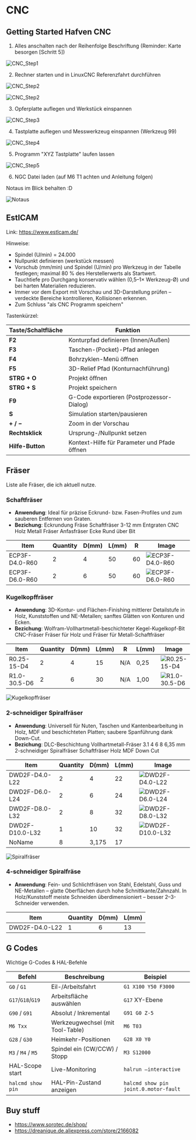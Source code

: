 # CNC

## Getting Started Hafven CNC

1. Alles anschalten nach der Reihenfolge Beschriftung (Reminder: Karte besorgen [Schritt 5])

![CNC_Step1](_CNC_Step1.jpg)

2. Rechner starten und in LinuxCNC Referenzfahrt durchführen

![CNC_Step2](_CNC_Step2.0.jpg)

![CNC_Step2](_CNC_Step2.1.jpg)

3. Opferplatte auflegen und Werkstück einspannen

![CNC_Step3](_CNC_Step3.jpg)

4. Tastplatte auflegen und Messwerkzeug einspannen (Werkzeug 99)

![CNC_Step4](_CNC_Step4.jpg)

5. Programm "XYZ Tastplatte" laufen lassen

![CNC_Step5](_CNC_Step5.jpg)

6. NGC Datei laden (auf M6 T1 achten und Anleitung folgen)

Notaus im Blick behalten :D

![Notaus](_CNC_Notaus.jpg)

## EstlCAM

Link: <https://www.estlcam.de/>

Hinweise:

- Spindel (U/min) = 24.000
- Nullpunkt definieren (werkstück messen)
- Vorschub (mm/min) und Spindel (U/min) pro Werkzeug in der Tabelle festlegen; maximal 80 % des Herstellerwerts als Startwert.
- Tauchtiefe pro Durchgang konservativ wählen (0,5–1× Werkzeug-Ø) und bei harten Materialien reduzieren.
- Immer vor dem Export mit Vorschau und 3D-Darstellung prüfen – verdeckte Bereiche kontrollieren, Kollisionen erkennen.
- Zum Schluss "als CNC Programm speichern"

Tastenkürzel:

| Taste/Schaltfläche | Funktion                                     |
|--------------------|----------------------------------------------|
| **F2**             | Konturpfad definieren (Innen/Außen)          |
| **F3**             | Taschen-(Pocket)-Pfad anlegen                |
| **F4**             | Bohrzyklen-Menü öffnen                       |
| **F5**             | 3D-Relief Pfad (Konturnachführung)           |
| **STRG + O**       | Projekt öffnen                               |
| **STRG + S**       | Projekt speichern                            |
| **F9**             | G-Code exportieren (Postprozessor-Dialog)    |
| **S**              | Simulation starten/pausieren                 |
| **+ / −**          | Zoom in der Vorschau                         |
| **Rechtsklick**    | Ursprung-/Nullpunkt setzen                   |
| **Hilfe-Button**   | Kontext-Hilfe für Parameter und Pfade öffnen |

## Fräser

Liste alle Fräser, die ich aktuell nutze.

### Schaftfräser

- **Anwendung**: Ideal für präzise Eckrund- bzw. Fasen-Profiles und zum sauberen Entfernen von Graten.
- **Bezichung**: Eckrundung Fräse Schaftfräser 3-12 mm Entgraten CNC Holz Metall Fräser Anfasfräser Ecke Rund über Bit

| Item           | Quantity | D(mm) | L(mm) | R  | Image                                       |
|----------------|----------|-------|-------|----|---------------------------------------------|
| ECP3F-D4.0-R60 | 2        | 4     | 50    | 60 | ![ECP3F-D4.0-R60](_CNC_ECP3F-D4.0-R60.jpg)  |
| ECP3F-D6.0-R60 | 2        | 6     | 50    | 60 | ![ECP3F-D6.0-R60 ](_CNC_ECP3F-D6.0-R60.jpg) |

### Kugelkopffräser

- **Anwendung**: 3D-Kontur- und Flächen-Finishing mittlerer Detailstufe in Holz, Kunststoffen und NE-Metallen; sanftes Glätten von Konturen und Ecken.
- **Bezichung**: Wolfram-Vollhartmetall-beschichteter Kegel-Kugelkopf-Bit CNC-Fräser Fräser für Holz und Fräser für Metall-Schaftfräser

| Item         | Quantity | D(mm) | L(mm) | R   | L(mm) | Image                                  |
|--------------|----------|-------|-------|-----|-------|----------------------------------------|
| R0.25-15-D4  | 2        | 4     | 15    | N/A | 0,25  | ![R0.25-15-D4](_CNC_R0.25-15-D4.jpg)   |
| R1.0-30.5-D6 | 2        | 6     | 30    | N/A | 1,00  | ![R1.0-30.5-D6](_CNC_R1.0-30.5-D6.jpg) |

![Kugelkopffräser](_CNC_Kugelkopffräser.jpg)

### 2-schneidiger Spiralfräser

- **Anwendung**: Universell für Nuten, Taschen und Kantenbearbeitung in Holz, MDF und beschichteten Platten; saubere Spanführung dank Down-Cut.
- **Bezichung**: DLC-Beschichtung Vollhartmetall-Fräser 3.1 4 6 8 6,35 mm 2-schneidiger Spiralfräser Schaftfräser Holz MDF Down Cut

| Item            | Quantity | D(mm) | L(mm) | Image                                        |
|-----------------|----------|-------|-------|----------------------------------------------|
| DWD2F-D4.0-L22  | 2        | 4     | 22    | ![DWD2F-D4.0-L22](_CNC_DWD2F-D4.0-L22.jpg)   |
| DWD2F-D6.0-L24  | 2        | 6     | 24    | ![DWD2F-D6.0-L24](_CNC_DWD2F-D6.0-L24.jpg)   |
| DWD2F-D8.0-L32  | 2        | 8     | 32    | ![DWD2F-D8.0-L32 ](_CNC_DWD2F-D8.0-L32.jpg)  |
| DWD2F-D10.0-L32 | 1        | 10    | 32    | ![DWD2F-D10.0-L32](_CNC_DWD2F-D10.0-L32.jpg) |
| NoName          | 8        | 3,175 | 17    |                                              |

![Spiralfräser](_CNC_Spiralfräser_DWD2F.jpg)

### 4-schneidiger Spiralfräse

- **Anwendung**: Fein- und Schlichtfräsen von Stahl, Edelstahl, Guss und NE-Metallen – glatte Oberflächen durch hohe Schnittkante/Zahnzahl. In Holz/Kunststoff meiste Schneiden überdimensioniert – besser 2–3-Schneider verwenden.

| Item           | Quantity | D(mm) | L(mm) |
|----------------|----------|-------|-------|
| DWD2F-D4.0-L22 | 1        | 6     | 13    |

## G Codes

Wichtige G-Codes & HAL-Befehle

| Befehl             | Beschreibung                     | Beispiel                              |
|--------------------|----------------------------------|---------------------------------------|
| `G0` / `G1`        | Eil-/Arbeitsfahrt                | `G1 X100 Y50 F3000`                   |
| `G17`/`G18`/`G19`  | Arbeitsfläche auswählen          | `G17` XY-Ebene                        |
| `G90` / `G91`      | Absolut / Inkremental            | `G91 G0 Z-5`                          |
| `M6 Txx`           | Werkzeugwechsel (mit Tool-Table) | `M6 T03`                              |
| `G28` / `G30`      | Heimkehr-Positionen              | `G28 X0 Y0`                           |
| `M3` / `M4` / `M5` | Spindel ein (CW/CCW) / Stopp     | `M3 S12000`                           |
| HAL-Scope start    | Live-Monitoring                  | `halrun —interactive`                 |
| `halcmd show pin`  | HAL-Pin-Zustand anzeigen         | `halcmd show pin joint.0.motor-fault` |

## Buy stuff

- <https://www.sorotec.de/shop/>
- <https://dreanique.de.aliexpress.com/store/2166082>
